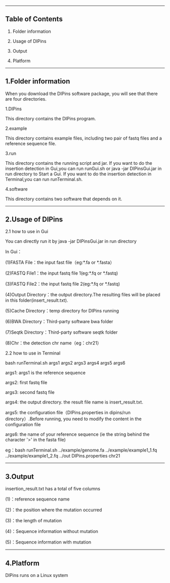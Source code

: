 --------------------------------------------------------------------------------
Table of Contents
--------------------------------------------------------------------------------

  1. Folder information

  2. Usage of DIPins

  3. Output
  
  4. Platform
  
  
--------------------------------------------------------------------------------
1.Folder information
-------------------------------------------------------------------------------
When you download the DIPins software package, you will see that there are four directories.

1.DIPins

This directory contains the DIPins program.

2.example

This directory contains example files, including two pair of fastq files and a reference sequence file.

3.run

This directory contains the running script and jar. 
If you want to do the insertion detection in Gui,you can run runGui.sh or java -jar DIPinsGui.jar in run directory  to Start a Gui.
If you want to do the insertion detection in Terminal,you can run runTerminal.sh.

4.software

This directory contains two software that depends on it.



--------------------------------------------------------------------------------
2.Usage of DIPins
--------------------------------------------------------------------------------

2.1 how to use in Gui

  You can directly run it by java -jar DIPinsGui.jar in run directory

  In Gui：

  (1)FASTA File：the input fast file（eg:*.fa or *.fasta）

  (2)FASTQ File1：the input fastq  file 1(eg:*.fq or *.fastq)

  (3)FASTQ File2：the input fastq  file 2(eg:*.fq or *.fastq)

  (4)Output Directory：the output directory.The resulting files will be placed in this folder(insert_result.txt).

  (5)Cache Directory：temp directory for DIPins running

  (6)BWA Directory：Third-party software bwa folder

  (7)Seqtk Directory：Third-party software seqtk folder

  (8)Chr：the detection chr name（eg：chr21）

2.2 how to use in Terminal
  
  bash runTerminal.sh args1 args2 args3 args4 args5 args6
  
  args1: args1 is the reference sequence 
  
  args2: first fastq file 
  
  args3: second fastq file
  
  args4: the output directory. the result file name is insert_result.txt. 
  
  args5: the configuration file（DIPins.properties in dipins/run directory）.Before running, you need to modify the content in the configuration file
  
  args6: the name of your reference sequence (ie the string behind the character '>' in the fasta file) 
  
  eg：bash runTerminal.sh ../example/genome.fa ../example/example1_1.fq ../example/example1_2.fq ../out DIPins.properties chr21


--------------------------------------------------------------------------------
3.Output
--------------------------------------------------------------------------------
insertion_result.txt has a total of five columns

(1)：reference sequence name

(2)：the position where the mutation occurred

(3)：the length of mutation

(4)：Sequence information without mutation

(5)：Sequence information with mutation



--------------------------------------------------------------------------------
4.Platform
--------------------------------------------------------------------------------
DIPins runs on a Linux system
